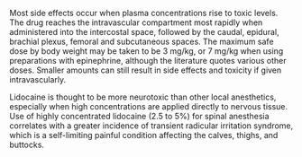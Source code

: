 Most side effects occur when plasma concentrations rise to toxic levels. The drug reaches the intravascular compartment most rapidly when administered into the intercostal space, followed by the caudal, epidural, brachial plexus, femoral and subcutaneous spaces. The maximum safe dose by body weight may be taken to be 3 mg/kg, or 7 mg/kg when using preparations with epinephrine, although the literature quotes various other doses. Smaller amounts can still result in side effects and toxicity if given intravascularly.

Lidocaine is thought to be more neurotoxic than other local anesthetics, especially when high concentrations are applied directly to nervous tissue. Use of highly concentrated lidocaine (2.5 to 5%) for spinal anesthesia correlates with a greater incidence of transient radicular irritation syndrome, which is a self-limiting painful condition affecting the calves, thighs, and buttocks.